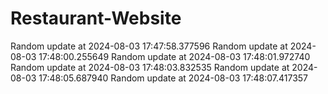 # Restaurant-Website
Random update at 2024-08-03 17:47:58.377596
Random update at 2024-08-03 17:48:00.255649
Random update at 2024-08-03 17:48:01.972740
Random update at 2024-08-03 17:48:03.832535
Random update at 2024-08-03 17:48:05.687940
Random update at 2024-08-03 17:48:07.417357